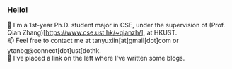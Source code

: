 ### Hello!

🔭 I'm a 1st-year Ph.D. student major in CSE, under the supervision of (Prof. Qian Zhang)[https://www.cse.ust.hk/~qianzh/], at HKUST.                                
📫 Feel free to contact me at tanyuxiin[at]gmail[dot]com or ytanbg@connect[dot]ust[dothk.    
📖 I've placed a link on the left where I've written some blogs. 
